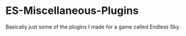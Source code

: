 # ES-Miscellaneous-Plugins
Basically just some of the plugins I made for a game called Endless Sky.
